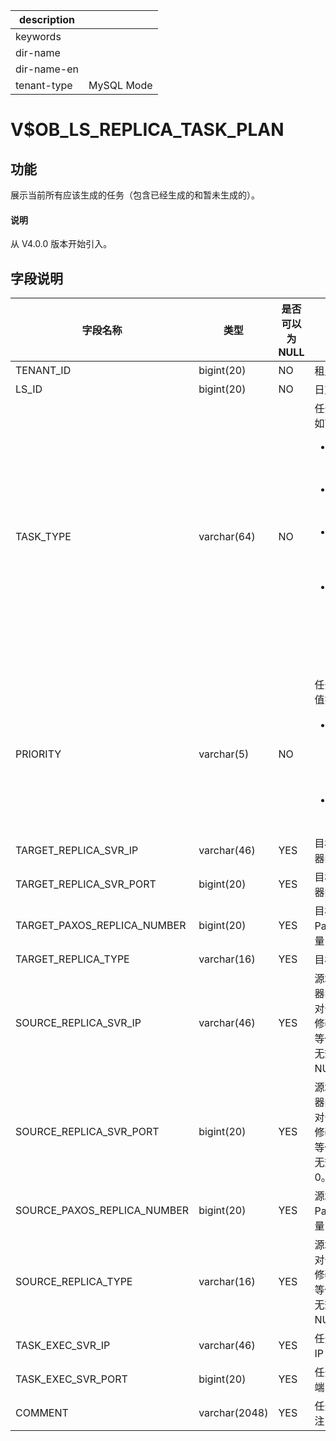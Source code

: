 |description||
|---|---|
|keywords||
|dir-name||
|dir-name-en||
|tenant-type|MySQL Mode|

# V$OB_LS_REPLICA_TASK_PLAN

## 功能

展示当前所有应该生成的任务（包含已经生成的和暂未生成的）。

<main id="notice" type='explain'>
  <h4>说明</h4>
  <p>从 V4.0.0 版本开始引入。</p>
</main>

## 字段说明

| 字段名称                 | 类型           |  是否可以为 NULL |   描述                             |
|-------------------------|----------------|-----------------|------------------------------------|
| TENANT_ID               | bigint(20)     | NO              | 租户 ID                            |
| LS_ID                   | bigint(20)     | NO              | 日志流 ID                          |
|  TASK_TYPE              | varchar(64)    | NO              | 任务类型，取值如下：<ul><li>MIGRATE REPLICA：迁移副本</li><li>ADD REPLICA：增加副本</li> <li>REMOVE PAXOS REPLICA：删除副本</li> <li>MODIFY PAXOS REPLICA NUMBER：修改法定副本数</li></ul>|
| PRIORITY                | varchar(5)     | NO              | 任务优先级，取值如下：<ul><li>LOW：低优先级任务，仅迁移任务可能为低优先级</li><li>HIGH：高优先级任务</li></ul>|
| TARGET_REPLICA_SVR_IP   | varchar(46)    | YES             | 目标副本所在机器的 IP 地址 |
| TARGET_REPLICA_SVR_PORT | bigint(20)     | YES             | 目标副本所在机器的端口号 |
| TARGET_PAXOS_REPLICA_NUMBER | bigint(20) | YES             | 目标副本法定 Paxos 副本数量 |
| TARGET_REPLICA_TYPE     | varchar(16)    | YES             | 目标副本类型 |
| SOURCE_REPLICA_SVR_IP   | varchar(46)    | YES             | 源端副本所在机器的 IP 地址</br>对于删除副本、修改法定副本数等任务，该字段无效，展示为 NULL。 |
| SOURCE_REPLICA_SVR_PORT | bigint(20)     | YES             | 源端副本所在机器的端口号</br>对于删除副本、修改法定副本数等任务，该字段无效，展示为 0。 |
| SOURCE_PAXOS_REPLICA_NUMBER | bigint(20) | YES             | 源端副本法定 Paxos 副本数量 |
| SOURCE_REPLICA_TYPE     | varchar(16)    | YES             | 源端副本类型</br>对于删除副本、修改法定副本数等任务，该字段无效，展示为 NULL。 |
| TASK_EXEC_SVR_IP        | varchar(46)    | YES             | 任务执行机器的 IP 地址 |
| TASK_EXEC_SVR_PORT      | bigint(20)     | YES             | 任务执行机器的端口号 |
| COMMENT                 | varchar(2048)  | YES             | 任务生成原因备注 |
